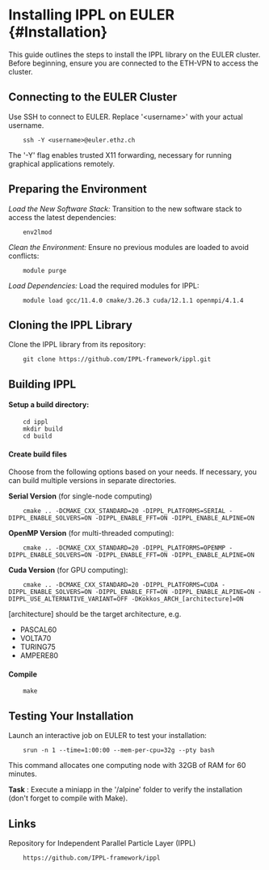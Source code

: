 # Installing IPPL on EULER {#Installation}

This guide outlines the steps to install the IPPL library on the EULER cluster. Before beginning, ensure you are connected to the ETH-VPN to access the cluster.

## Connecting to the EULER Cluster

Use SSH to connect to EULER. Replace '\<username\>' with your actual username.

        ssh -Y <username>@euler.ethz.ch

The '-Y' flag enables trusted X11 forwarding, necessary for running graphical applications remotely.

## Preparing the Environment

_Load the New Software Stack:_ Transition to the new software stack to access the latest dependencies:

        env2lmod

_Clean the Environment:_ Ensure no previous modules are loaded to avoid conflicts:

        module purge

_Load Dependencies:_ Load the required modules for IPPL:

        module load gcc/11.4.0 cmake/3.26.3 cuda/12.1.1 openmpi/4.1.4

## Cloning the IPPL Library

Clone the IPPL library from its repository:

        git clone https://github.com/IPPL-framework/ippl.git

## Building IPPL

#### Setup a build directory:

        cd ippl
        mkdir build
        cd build

#### Create build files

Choose from the following options based on your needs. If necessary, you can build multiple versions in separate directories.

**Serial Version** (for single-node computing)

        cmake .. -DCMAKE_CXX_STANDARD=20 -DIPPL_PLATFORMS=SERIAL -DIPPL_ENABLE_SOLVERS=ON -DIPPL_ENABLE_FFT=ON -DIPPL_ENABLE_ALPINE=ON

**OpenMP Version** (for multi-threaded computing):

        cmake .. -DCMAKE_CXX_STANDARD=20 -DIPPL_PLATFORMS=OPENMP -DIPPL_ENABLE_SOLVERS=ON -DIPPL_ENABLE_FFT=ON -DIPPL_ENABLE_ALPINE=ON

**Cuda Version** (for GPU computing):

        cmake .. -DCMAKE_CXX_STANDARD=20 -DIPPL_PLATFORMS=CUDA -DIPPL_ENABLE_SOLVERS=ON -DIPPL_ENABLE_FFT=ON -DIPPL_ENABLE_ALPINE=ON -DIPPL_USE_ALTERNATIVE_VARIANT=OFF -DKokkos_ARCH_[architecture]=ON

[architecture] should be the target architecture, e.g.

- PASCAL60
- VOLTA70
- TURING75
- AMPERE80


#### Compile

        make

## Testing Your Installation

Launch an interactive job on EULER to test your installation:

        srun -n 1 --time=1:00:00 --mem-per-cpu=32g --pty bash

This command allocates one computing node with 32GB of RAM for 60 minutes.

**Task** : Execute a miniapp in the '/alpine' folder to verify the installation (don't forget to compile with Make).


## Links

Repository for Independent Parallel Particle Layer (IPPL)

        https://github.com/IPPL-framework/ippl
